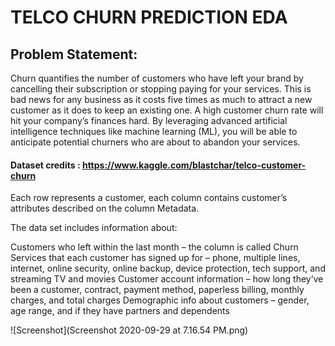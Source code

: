 # TELCO CHURN PREDICTION EDA

## Problem Statement:
Churn quantifies the number of customers who have left your brand by cancelling their subscription or stopping paying for your services. This is bad news for any business as it costs five times as much to attract a new customer as it does to keep an existing one. A high customer churn rate will hit your company’s finances hard. By leveraging advanced artificial intelligence techniques like machine learning (ML), you will be able to anticipate potential churners who are about to abandon your services.
 
 #### Dataset credits : https://www.kaggle.com/blastchar/telco-customer-churn
 
Each row represents a customer, each column contains customer’s attributes described on the column Metadata.

The data set includes information about:

Customers who left within the last month – the column is called Churn
Services that each customer has signed up for – phone, multiple lines, internet, online security, online backup, device protection, tech support, and streaming TV and movies
Customer account information – how long they’ve been a customer, contract, payment method, paperless billing, monthly charges, and total charges
Demographic info about customers – gender, age range, and if they have partners and dependents


![Screenshot](Screenshot 2020-09-29 at 7.16.54 PM.png)
